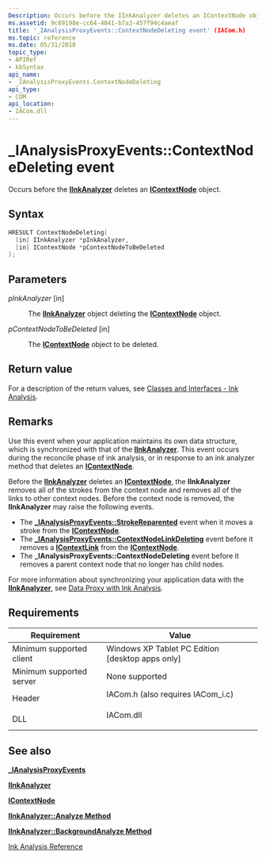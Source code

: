 ```yaml
---
Description: Occurs before the IInkAnalyzer deletes an IContextNode object.
ms.assetid: 9c89198e-cc64-4041-b7a3-457f94c4aeaf
title: '_IAnalysisProxyEvents::ContextNodeDeleting event' (IACom.h)
ms.topic: reference
ms.date: 05/31/2018
topic_type: 
- APIRef
- kbSyntax
api_name: 
- _IAnalysisProxyEvents.ContextNodeDeleting
api_type: 
- COM
api_location: 
- IACom.dll
---
```


# \_IAnalysisProxyEvents::ContextNodeDeleting event

Occurs before the [**IInkAnalyzer**](iinkanalyzer.md) deletes an [**IContextNode**](icontextnode.md) object.

## Syntax


```C++
HRESULT ContextNodeDeleting(
  [in] IInkAnalyzer *pInkAnalyzer,
  [in] IContextNode *pContextNodeToBeDeleted
);
```



## Parameters

<dl> <dt>

*pInkAnalyzer* \[in\]
</dt> <dd>

The [**IInkAnalyzer**](iinkanalyzer.md) object deleting the [**IContextNode**](icontextnode.md) object.

</dd> <dt>

*pContextNodeToBeDeleted* \[in\]
</dt> <dd>

The [**IContextNode**](icontextnode.md) object to be deleted.

</dd> </dl>

## Return value

For a description of the return values, see [Classes and Interfaces - Ink Analysis](classes-and-interfaces---ink-analysis.md).

## Remarks

Use this event when your application maintains its own data structure, which is synchronized with that of the [**IInkAnalyzer**](iinkanalyzer.md). This event occurs during the reconcile phase of ink analysis, or in response to an ink analyzer method that deletes an [**IContextNode**](icontextnode.md).

Before the [**IInkAnalyzer**](iinkanalyzer.md) deletes an [**IContextNode**](icontextnode.md), the **IInkAnalyzer** removes all of the strokes from the context node and removes all of the links to other context nodes. Before the context node is removed, the **IInkAnalyzer** may raise the following events.

-   The [**\_IAnalysisProxyEvents::StrokeReparented**](-ianalysisproxyevents-strokereparented.md) event when it moves a stroke from the [**IContextNode**](icontextnode.md).
-   The [**\_IAnalysisProxyEvents::ContextNodeLinkDeleting**](-ianalysisproxyevents-contextnodelinkdeleting.md) event before it removes a [**IContextLink**](icontextlink.md) from the [**IContextNode**](icontextnode.md).
-   The **\_IAnalysisProxyEvents::ContextNodeDeleting** event before it removes a parent context node that no longer has child nodes.

For more information about synchronizing your application data with the [**IInkAnalyzer**](iinkanalyzer.md), see [Data Proxy with Ink Analysis](data-proxy-with-ink-analysis.md).

## Requirements



| Requirement | Value |
|-------------------------------------|---------------------------------------------------------------------------------------------------------------|
| Minimum supported client<br/> | Windows XP Tablet PC Edition \[desktop apps only\]<br/>                                                 |
| Minimum supported server<br/> | None supported<br/>                                                                                     |
| Header<br/>                   | <dl> <dt>IACom.h (also requires IACom\_i.c)</dt> </dl> |
| DLL<br/>                      | <dl> <dt>IACom.dll</dt> </dl>                          |



## See also

<dl> <dt>

[**\_IAnalysisProxyEvents**](-ianalysisproxyevents.md)
</dt> <dt>

[**IInkAnalyzer**](iinkanalyzer.md)
</dt> <dt>

[**IContextNode**](icontextnode.md)
</dt> <dt>

[**IInkAnalyzer::Analyze Method**](iinkanalyzer-analyze.md)
</dt> <dt>

[**IInkAnalyzer::BackgroundAnalyze Method**](iinkanalyzer-backgroundanalyze.md)
</dt> <dt>

[Ink Analysis Reference](ink-analysis-reference.md)
</dt> </dl>

 

 




